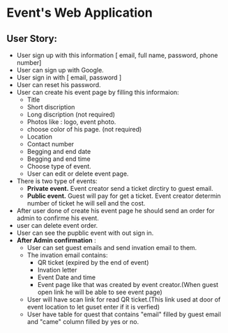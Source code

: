 # Event's Web Application

## User Story:
* User sign up with this information [ email, full name, password, phone number]
* User can sign up with Google.
* User sign in with [ email, password ]
* User can reset his password.
* User can create his event page by filling this informaion:
  * Title
  * Short discription 
  * Long discription (not required)
  * Photos like : logo, event photo.
  * choose color of his page. (not required)
  * Location
  * Contact number
  * Begging and end date 
  * Begging and end time
  * Choose type of event.
  * User can edit or delete event page.
* There is two type of events: 
  * **Private event.** Event creator send a ticket dirctiry to guest email.
  *  **Public event.** Guest will pay for get a ticket. Event creator determin number of ticket he will sell and the cost.
* After user done of create his event page he should send an order for admin to confirme his event.
* user can delete event order.
* User can see the pupblic event with out sign in.
* **After Admin confirmation** :
  * User can set guest emails and send invation email to them.
  * The invation email contains: 
    * QR ticket (expired by the end of event)
    * Invation letter
    * Event Date and time
    * Event page like that was created by event creator.(When guest open link he will be able to see event page)
   * User will have scan link for read QR ticket.(This link used at door of event location to let guset enter if it is verfied)
   * User have table for quest that contains "email"  filled by guest email and "came" column filled by yes or no.
 
       
